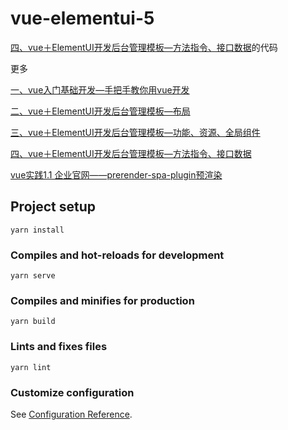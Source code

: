 # vue-elementui-5
[四、vue＋ElementUI开发后台管理模板—方法指令、接口数据](https://www.jianshu.com/p/e770b948d99c)的代码

更多

[一、vue入门基础开发—手把手教你用vue开发](https://www.jianshu.com/p/4d9b2183601d)

[二、vue＋ElementUI开发后台管理模板—布局](https://www.jianshu.com/p/ec2e64acb5da)

[三、vue＋ElementUI开发后台管理模板—功能、资源、全局组件](https://www.jianshu.com/p/8ab72e99d46d)

[四、vue＋ElementUI开发后台管理模板—方法指令、接口数据](https://www.jianshu.com/p/e770b948d99c)

[vue实践1.1 企业官网——prerender-spa-plugin预渲染](https://www.jianshu.com/p/f3f0e480ba86)

## Project setup
```
yarn install
```

### Compiles and hot-reloads for development
```
yarn serve
```

### Compiles and minifies for production
```
yarn build
```

### Lints and fixes files
```
yarn lint
```

### Customize configuration
See [Configuration Reference](https://cli.vuejs.org/config/).
